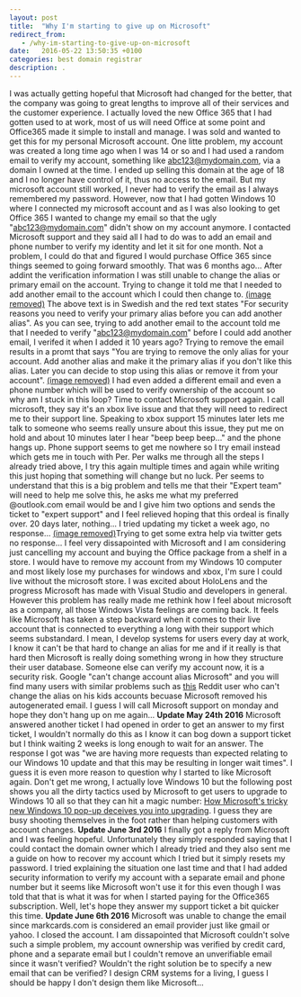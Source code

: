 ```yaml
---
layout: post
title:  "Why I'm starting to give up on Microsoft"
redirect_from:
   - /why-im-starting-to-give-up-on-microsoft
date:   2016-05-22 13:50:35 +0100
categories: best domain registrar
description: .
---
```


I was actually getting hopeful that Microsoft had changed for the better, that the company was going to great lengths to improve all of their services and the customer experience. I actually loved the new Office 365 that I had gotten used to at work, most of us will need Office at some point and Office365 made it simple to install and manage. I was sold and wanted to get this for my personal Microsoft account. One litte problem, my account was created a long time ago when I was 14 or so and I had used a random email to verify my account, something like abc123@mydomain.com, via a domain I owned at the time. I ended up selling this domain at the age of 18 and I no longer have control of it, thus no access to the email. But my microsoft account still worked, I never had to verify the email as I always remembered my password. However, now that I had gotten Windows 10 where I connected my microsoft account and as I was also looking to get Office 365 I wanted to change my email so that the ugly "abc123@mydomain.com" didn't show on my account anymore. I contacted Microsoft support and they said all I had to do was to add an email and phone number to verify my identity and let it sit for one month. Not a problem, I could do that and figured I would purchase Office 365 since things seemed to going forward smoothly. That was 6 months ago... After addint the verification information I was still unable to change the alias or primary email on the account. Trying to change it told me that I needed to add another email to the account which I could then change to. [(image removed)](http://tenghamn.com/wp-content/uploads/2016/05/email1.png) The above text is in Swedish and the red text states "For security reasons you need to verify your primary alias before you can add another alias". As you can see, trying to add another email to the account told me that I needed to verify "abc123@mydomain.com" before I could add another email, I verifed it when I added it 10 years ago? Trying to remove the email results in a promt that says "You are trying to remove the only alias for your account. Add another alias and make it the primary alias if you don't like this alias. Later you can decide to stop using this alias or remove it from your account". [(image removed)](http://tenghamn.com/wp-content/uploads/2016/05/email2.png) I had even added a different email and even a phone number which will be used to verify ownership of the account so why am I stuck in this loop? Time to contact Microsoft support again. I call microsoft, they say it's an xbox live issue and that they will need to redirect me to their support line. Speaking to xbox support 15 minutes later lets me talk to someone who seems really unsure about this issue, they put me on hold and about 10 minutes later I hear "beep beep beep..." and the phone hangs up. Phone support seems to get me nowhere so I try email instead which gets me in touch with Per. Per walks me through all the steps I already tried above, I try this again multiple times and again while writing this just hoping that something will change but no luck. Per seems to understand that this is a big problem and tells me that their "Expert team" will need to help me solve this, he asks me what my preferred @outlook.com email would be and I give him two options and sends the ticket to "expert support" and I feel relieved hoping that this ordeal is finally over. 20 days later, nothing... I tried updating my ticket a week ago, no response... [(image removed)](http://tenghamn.com/wp-content/uploads/2016/05/twitter.png)Trying to get some extra help via twitter gets no response... I feel very dissapointed with Microsoft and I am considering just cancelling my account and buying the Office package from a shelf in a store. I would have to remove my account from my Windows 10 computer and most likely lose my purchases for windows and xbox, I'm sure I could live without the microsoft store. I was excited about HoloLens and the progress Microsoft has made with Visual Studio and developers in general. However this problem has really made me rethink how I feel about microsoft as a company, all those Windows Vista feelings are coming back. It feels like Microsoft has taken a step backward when it comes to their live account that is connected to everything a long with their support which seems substandard. I mean, I develop systems for users every day at work, I know it can't be that hard to change an alias for me and if it really is that hard then Microsoft is really doing something wrong in how they structure their user database. Someone else can verify my account now, it is a security risk. Google "can't change account alias Microsoft" and you will find many users with similar problems such as [this](https://www.reddit.com/r/microsoft/comments/2r1iod/cannot_change_microsoft_account_alias_but_you/) Reddit user who can't change the alias on his kids accounts becuase Microsoft removed his autogenerated email. I guess I will call Microsoft support on monday and hope they don't hang up on me again... **Update May 24th 2016** Microsoft answered another ticket I had opened in order to get an answer to my first ticket, I wouldn't normally do this as I know it can bog down a support ticket but I think waiting 2 weeks is long enough to wait for an answer. The response I got was "we are having more requests than expected relating to our Windows 10 update and that this may be resulting in longer wait times". I guess it is even more reason to question why I started to like Microsoft again. Don't get me wrong, I actually love Windows 10 but the following post shows you all the dirty tactics used by Microsoft to get users to upgrade to Windows 10 all so that they can hit a magic number: [How Microsoft's tricky new Windows 10 pop-up deceives you into upgrading](http://www.pcworld.com/article/3073457/windows/how-microsofts-nasty-new-windows-10-pop-up-tricks-you-into-upgrading.html). I guess they are busy shooting themselves in the foot rather than helping customers with account changes. **Update June 3rd 2016** I finally got a reply from Microsoft and I was feeling hopeful. Unfortunately they simply responded saying that I could contact the domain owner which I already tried and they also sent me a guide on how to recover my account which I tried but it simply resets my password. I tried explaining the situation one last time and that I had added security information to verify my account with a separate email and phone number but it seems like Microsoft won't use it for this even though I was told that that is what it was for when I started paying for the Office365 subscription. Well, let's hope they answer my support ticket a bit quicker this time. **Update June 6th 2016**  Microsoft was unable to change the email since markcards.com is considered an email provider just like gmail or yahoo. I closed the account. I am dissapointed that Microsoft couldn't solve such a simple problem, my account ownership was verified by credit card, phone and a separate email but I couldn't remove an unverifiable email since it wasn't verified? Wouldn't the right solution be to specify a new email that can be verified? I design CRM systems for a living, I guess I should be happy I don't design them like Microsoft...